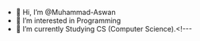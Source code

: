- 👋 Hi, I’m @Muhammad-Aswan
- 👀 I’m interested in Programming
- 🌱 I’m currently Studying CS (Computer Science).<!---

